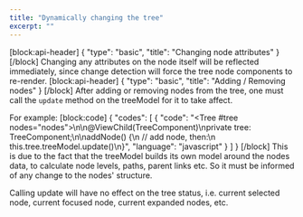 ```yaml
---
title: "Dynamically changing the tree"
excerpt: ""
---
```

[block:api-header]
{
  "type": "basic",
  "title": "Changing node attributes"
}
[/block]
Changing any attributes on the node itself will be reflected immediately, since change detection will force the tree node components to re-render.
[block:api-header]
{
  "type": "basic",
  "title": "Adding / Removing nodes"
}
[/block]
After adding or removing nodes from the tree, one must call the `update` method on the treeModel for it to take affect.

For example:
[block:code]
{
  "codes": [
    {
      "code": "<Tree #tree nodes=\"nodes\"></Tree>\n\n@ViewChild(TreeComponent)\nprivate tree: TreeComponent;\n\naddNode() {\n  // add node, then:\n  this.tree.treeModel.update()\n}",
      "language": "javascript"
    }
  ]
}
[/block]
This is due to the fact that the treeModel builds its own model around the nodes data, to calculate node levels, paths, parent links etc. So it must be informed of any change to the nodes' structure.

Calling update will have no effect on the tree status, i.e. current selected node, current focused node, current expanded nodes, etc.